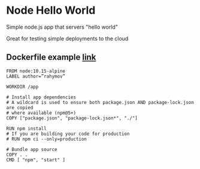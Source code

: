 # Node Hello World

Simple node.js app that servers "hello world"

Great for testing simple deployments to the cloud

## Dockerfile example  [link](https://www.middlewareinventory.com/blog/docker-nodejs-example/)

```
FROM node:10.15-alpine
LABEL author=”rahymov”

WORKDIR /app

# Install app dependencies
# A wildcard is used to ensure both package.json AND package-lock.json are copied
# where available (npm@5+)
COPY ["package.json", "package-lock.json*", "./"]

RUN npm install
# If you are building your code for production
# RUN npm ci --only=production

# Bundle app source
COPY . .
CMD [ "npm", "start" ]
```
